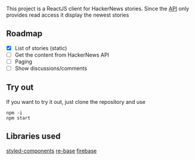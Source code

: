 This project is a ReactJS client for HackerNews stories. Since the [API](https://github.com/HackerNews/API) only provides read access
it display the newest stories

## Roadmap
* [x] List of stories (static)
* [ ] Get the content from HackerNews API
* [ ] Paging
* [ ] Show discussions/comments

## Try out 
If you want to try it out, just clone the repository and use

```
npm -i
npm start
```

## Libraries used
[styled-components](https://www.styled-components.com)
[re-base](https://github.com/tylermcginnis/re-base)
[firebase](https://github.com/firebase/)
